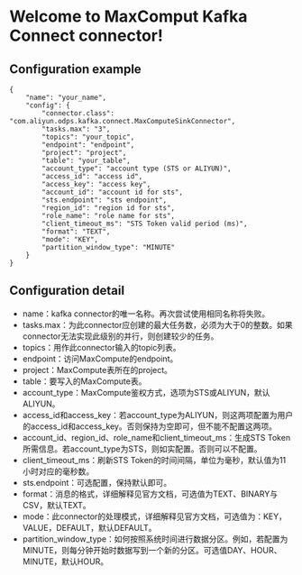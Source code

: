 # Welcome to MaxComput Kafka Connect connector!

## Configuration example
````$xslt
{
    "name": "your_name",
    "config": {
        "connector.class": "com.aliyun.odps.kafka.connect.MaxComputeSinkConnector",
        "tasks.max": "3",
        "topics": "your_topic",
        "endpoint": "endpoint",
        "project": "project",
        "table": "your_table",
        "account_type": "account type (STS or ALIYUN)",
        "access_id": "access id",
        "access_key": "access key",
        "account_id": "account id for sts",
        "sts.endpoint": "sts endpoint",
        "region_id": "region id for sts",
        "role_name": "role name for sts",
        "client_timeout_ms": "STS Token valid period (ms)",
        "format": "TEXT",
        "mode": "KEY",
        "partition_window_type": "MINUTE"
    }
}
````

## Configuration detail
- name：kafka connector的唯一名称。再次尝试使用相同名称将失败。
- tasks.max：为此connector应创建的最大任务数，必须为大于0的整数。如果connector无法实现此级别的并行，则创建较少的任务。
- topics：用作此connector输入的topic列表。
- endpoint：访问MaxCompute的endpoint。
- project：MaxCompute表所在的project。
- table：要写入的MaxCompute表。
- account_type：MaxCompute鉴权方式，选项为STS或ALIYUN，默认ALIYUN。
- access_id和access_key：若account_type为ALIYUN，则这两项配置为用户的access_id和access_key。否则保持为空即可，但不能不配置这两项。
- account_id、region_id、role_name和client_timeout_ms：生成STS Token所需信息。若account_type为STS，则如实配置。否则可以不配置。
- client_timeout_ms：刷新STS Token的时间间隔，单位为毫秒，默认值为11小时对应的毫秒数。
- sts.endpoint：可选配置，保持默认即可。
- format：消息的格式，详细解释见官方文档，可选值为TEXT、BINARY与CSV，默认TEXT。
- mode：此connector的处理模式，详细解释见官方文档，可选值为：KEY，VALUE，DEFAULT，默认DEFAULT。
- partition_window_type：如何按照系统时间进行数据分区。例如，若配置为MINUTE，则每分钟开始时数据写到一个新的分区。可选值DAY、HOUR、MINUTE，默认HOUR。
